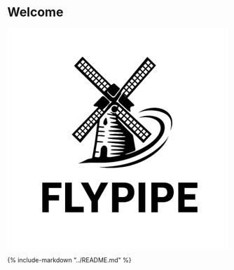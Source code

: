 # Welcome

![SparkleFrame](images/logo_dark.png#only-light)

{%
    include-markdown "../README.md"
%}


